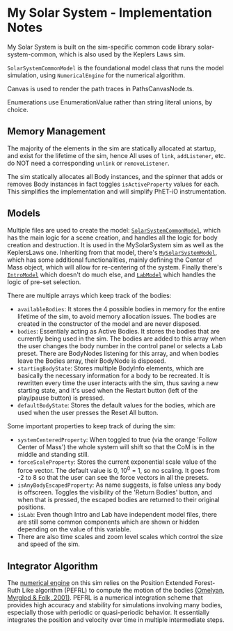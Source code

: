 # My Solar System - Implementation Notes

My Solar System is built on the sim-specific common code library solar-system-common, which is also used by the Keplers Laws sim.

`SolarSystemCommonModel` is the foundational model class that runs the model simulation, using
`NumericalEngine` for the numerical algorithm.

Canvas is used to render the path traces in PathsCanvasNode.ts.

Enumerations use EnumerationValue rather than string literal unions, by choice.

## Memory Management

The majority of the elements in the sim are statically allocated at startup, and exist for the lifetime of the sim, hence All uses of `link`, `addListener`, etc. do NOT need a corresponding `unlink` or `removeListener`.

The sim statically allocates all Body instances, and the spinner that adds or removes Body instances in fact toggles `isActiveProperty` values for each. This simplifies the implementation and will simplify PhET-iO instrumentation.

## Models

Multiple files are used to create the model: [`SolarSystemCommonModel`](https://github.com/phetsims/solar-system-common/blob/af2b6fda39649f58114ba562bcf06d663c64554a/js/model/SolarSystemCommonModel.ts), which has the main logic for a scene creation, and handles all the logic for body creation and destruction. It is used in the MySolarSystem sim as well as the KeplersLaws one. Inheriting from that model, there's [`MySolarSystemModel`](https://github.com/phetsims/my-solar-system/blob/7fd875a7b45b4c17059b4e9c6dbc02b137adc8ee/js/common/model/MySolarSystemModel.ts), which has some additional functionalities, mainly defining the Center of Mass object, which will allow for re-centering of the system. Finally there's [`IntroModel`](https://github.com/phetsims/my-solar-system/blob/df3444bce5fb14dae7ce5ec882ce5ddd353531a0/js/intro/model/IntroModel.ts) which doesn't do much else, and [`LabModel`](https://github.com/phetsims/my-solar-system/blob/df3444bce5fb14dae7ce5ec882ce5ddd353531a0/js/lab/model/LabModel.ts) which handles the logic of pre-set selection.

There are multiple arrays which keep track of the bodies:
- `availableBodies`: It stores the 4 possible bodies in memory for the entire lifetime of the sim, to avoid memory allocation issues. The bodies are created in the constructor of the model and are never disposed.
- `bodies`: Essentialy acting as Active Bodies. It stores the bodies that are currently being used in the sim. The bodies are added to this array when the user changes the body number in the control panel or selects a Lab preset. There are BodyNodes listening for this array, and when bodies leave the Bodies array, their BodyNode is disposed.
- `startingBodyState`: Stores multiple BodyInfo elements, which are basically the necessary information for a body to be recreated. It is rewritten every time the user interacts with the sim, thus saving a new starting state, and it's used when the Restart button (left of the play/pause button) is pressed.
- `defaultBodyState`: Stores the default values for the bodies, which are used when the user presses the Reset All button.

Some important properties to keep track of during the sim:
- `systemCenteredProperty`: When toggled to true (via the orange 'Follow Center of Mass') the whole system will shift so that the CoM is in the middle and standing still.
- `forceScaleProperty`: Stores the current exponential scale value of the force vector. The default value is 0, 10<sup>0</sup> = 1, so no scaling. It goes from -2 to 8 so that the user can see the force vectors in all the presets.
- `isAnyBodyEscapedProperty`: As name suggests, is false unless any body is offscreen. Toggles the visibility of the 'Return Bodies' button, and when that is pressed, the escaped bodies are returned to their original positions.
- `isLab`: Even though Intro and Lab have independent model files, there are still some common components which are shown or hidden depending on the value of this variable.
- There are also time scales and zoom level scales which control the size and speed of the sim.

## Integrator Algorithm

The [numerical engine](https://github.com/phetsims/my-solar-system/blob/d55f4e68c494be3d6f31d64e7085e5ad2ca9c6f6/js/common/model/NumericalEngine.ts) on this sim relies on the Position Extended Forest-Ruth Like algorithm (PEFRL) to compute the motion of the bodies [(Omelyan, Myrglod & Folk, 2001)](https://arxiv.org/abs/cond-mat/0110585). PEFRL is a numerical integration scheme that provides high accuracy and stability for simulations involving many bodies, especially those with periodic or quasi-periodic behavior. It essentially integrates the position and velocity over time in multiple intermediate steps.